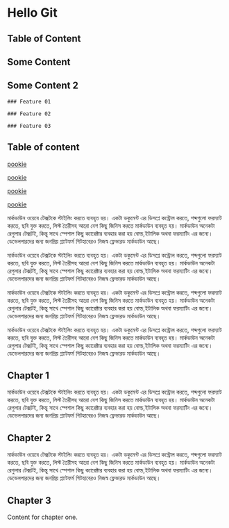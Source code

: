 # Hello Git

## Table of Content

## Some Content

## Some Content 2

	### Feature 01
	
	### Feature 02
	
	### Feature 03
	
	
## Table of content

[pookie](#chapter-1)

[pookie](#chapter-2)

[pookie](#chapter-3)

[pookie](#chapter-4)
	
মার্কডাউন ওয়েবে টেক্সটকে স্টাইলিং করতে ব্যবহৃত হয়। একটা ডকুমেন্ট এর ডিসপ্লে কন্ট্রোল করতে, শব্দগুলো ফরম্যাট করতে, ছবি যুক্ত করতে, লিস্ট তৈরীসহ আরো বেশ কিছু জিনিস করতে মার্কডাউন ব্যবহৃত হয়। মার্কডাউন অনেকটা রেগুলার টেক্সটই, কিন্তু সাথে স্পেশাল কিছু ক্যারেক্টার ব্যবহার করা হয় বোল্ড,ইটালিক অথবা ফরম্যাটিং এর জন্যে। ডেভেলপারদের জন্য জনপ্রিয় প্ল্যাটফর্ম গিটহাবেরও নিজস্ব ফ্লেভারড মার্কডাউন আছে।

মার্কডাউন ওয়েবে টেক্সটকে স্টাইলিং করতে ব্যবহৃত হয়। একটা ডকুমেন্ট এর ডিসপ্লে কন্ট্রোল করতে, শব্দগুলো ফরম্যাট করতে, ছবি যুক্ত করতে, লিস্ট তৈরীসহ আরো বেশ কিছু জিনিস করতে মার্কডাউন ব্যবহৃত হয়। মার্কডাউন অনেকটা রেগুলার টেক্সটই, কিন্তু সাথে স্পেশাল কিছু ক্যারেক্টার ব্যবহার করা হয় বোল্ড,ইটালিক অথবা ফরম্যাটিং এর জন্যে। ডেভেলপারদের জন্য জনপ্রিয় প্ল্যাটফর্ম গিটহাবেরও নিজস্ব ফ্লেভারড মার্কডাউন আছে।


মার্কডাউন ওয়েবে টেক্সটকে স্টাইলিং করতে ব্যবহৃত হয়। একটা ডকুমেন্ট এর ডিসপ্লে কন্ট্রোল করতে, শব্দগুলো ফরম্যাট করতে, ছবি যুক্ত করতে, লিস্ট তৈরীসহ আরো বেশ কিছু জিনিস করতে মার্কডাউন ব্যবহৃত হয়। মার্কডাউন অনেকটা রেগুলার টেক্সটই, কিন্তু সাথে স্পেশাল কিছু ক্যারেক্টার ব্যবহার করা হয় বোল্ড,ইটালিক অথবা ফরম্যাটিং এর জন্যে। ডেভেলপারদের জন্য জনপ্রিয় প্ল্যাটফর্ম গিটহাবেরও নিজস্ব ফ্লেভারড মার্কডাউন আছে।


মার্কডাউন ওয়েবে টেক্সটকে স্টাইলিং করতে ব্যবহৃত হয়। একটা ডকুমেন্ট এর ডিসপ্লে কন্ট্রোল করতে, শব্দগুলো ফরম্যাট করতে, ছবি যুক্ত করতে, লিস্ট তৈরীসহ আরো বেশ কিছু জিনিস করতে মার্কডাউন ব্যবহৃত হয়। মার্কডাউন অনেকটা রেগুলার টেক্সটই, কিন্তু সাথে স্পেশাল কিছু ক্যারেক্টার ব্যবহার করা হয় বোল্ড,ইটালিক অথবা ফরম্যাটিং এর জন্যে। ডেভেলপারদের জন্য জনপ্রিয় প্ল্যাটফর্ম গিটহাবেরও নিজস্ব ফ্লেভারড মার্কডাউন আছে।

## Chapter 1 <a name="chapter-1"></a>
মার্কডাউন ওয়েবে টেক্সটকে স্টাইলিং করতে ব্যবহৃত হয়। একটা ডকুমেন্ট এর ডিসপ্লে কন্ট্রোল করতে, শব্দগুলো ফরম্যাট করতে, ছবি যুক্ত করতে, লিস্ট তৈরীসহ আরো বেশ কিছু জিনিস করতে মার্কডাউন ব্যবহৃত হয়। মার্কডাউন অনেকটা রেগুলার টেক্সটই, কিন্তু সাথে স্পেশাল কিছু ক্যারেক্টার ব্যবহার করা হয় বোল্ড,ইটালিক অথবা ফরম্যাটিং এর জন্যে। ডেভেলপারদের জন্য জনপ্রিয় প্ল্যাটফর্ম গিটহাবেরও নিজস্ব ফ্লেভারড মার্কডাউন আছে।

## Chapter 2 <a name="chapter-2"></a>

মার্কডাউন ওয়েবে টেক্সটকে স্টাইলিং করতে ব্যবহৃত হয়। একটা ডকুমেন্ট এর ডিসপ্লে কন্ট্রোল করতে, শব্দগুলো ফরম্যাট করতে, ছবি যুক্ত করতে, লিস্ট তৈরীসহ আরো বেশ কিছু জিনিস করতে মার্কডাউন ব্যবহৃত হয়। মার্কডাউন অনেকটা রেগুলার টেক্সটই, কিন্তু সাথে স্পেশাল কিছু ক্যারেক্টার ব্যবহার করা হয় বোল্ড,ইটালিক অথবা ফরম্যাটিং এর জন্যে। ডেভেলপারদের জন্য জনপ্রিয় প্ল্যাটফর্ম গিটহাবেরও নিজস্ব ফ্লেভারড মার্কডাউন আছে।

## Chapter 3 <a name="chapter-3"></a>
Content for chapter one.
